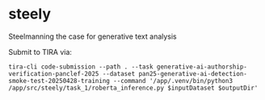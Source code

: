 # steely
Steelmanning the case for generative text analysis


Submit to TIRA via:

```
tira-cli code-submission --path . --task generative-ai-authorship-verification-panclef-2025 --dataset pan25-generative-ai-detection-smoke-test-20250428-training --command '/app/.venv/bin/python3 /app/src/steely/task_1/roberta_inference.py $inputDataset $outputDir'
```
